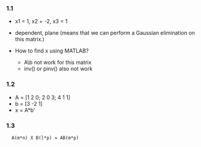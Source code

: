 ### 1.1

* x1 = 1, x2 = -2, x3 = 1
* dependent, plane (means that we can perform a Gaussian elimination on this matrix.)

* How to find x using MATLAB?
  * A\b not work for this matrix
  * inv() or pinv() also not work

### 1.2
 * A = [1 2 0; 2 0 3; 4 1 1]
 * b = [3 -2 1]
 * x = A*b'
 
### 1.3
```
  A(m*n) X B(l*p) = AB(m*p)
```

